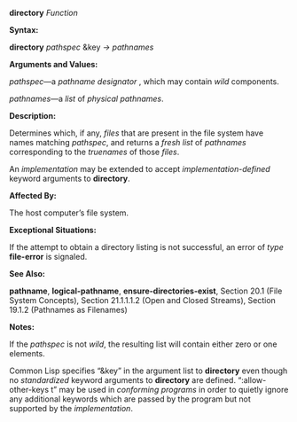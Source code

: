 **directory** *Function* 

**Syntax:** 

**directory** *pathspec* &key *→ pathnames* 

**Arguments and Values:** 

*pathspec*—a *pathname designator* , which may contain *wild* components. 

*pathnames*—a *list* of *physical pathnames*. 

**Description:** 

Determines which, if any, *files* that are present in the file system have names matching *pathspec*, and returns a *fresh list* of *pathnames* corresponding to the *truenames* of those *files*. 

An *implementation* may be extended to accept *implementation-defined* keyword arguments to **directory**. 

**Affected By:** 

The host computer’s file system. 

**Exceptional Situations:** 

If the attempt to obtain a directory listing is not successful, an error of *type* **file-error** is signaled. 

**See Also:** 

**pathname**, **logical-pathname**, **ensure-directories-exist**, Section 20.1 (File System Concepts), Section 21.1.1.1.2 (Open and Closed Streams), Section 19.1.2 (Pathnames as Filenames) 

**Notes:** 

If the *pathspec* is not *wild*, the resulting list will contain either zero or one elements. 

Common Lisp specifies “&key” in the argument list to **directory** even though no *standardized* keyword arguments to **directory** are defined. “:allow-other-keys t” may be used in *conforming programs* in order to quietly ignore any additional keywords which are passed by the program but not supported by the *implementation*. 

